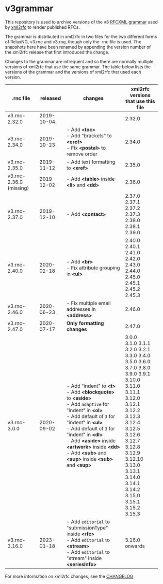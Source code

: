 # v3grammar
This repository is used to archive versions of the v3 [RFCXML grammar](https://authors.ietf.org/en/rfcxml-vocabulary) used by [xml2rfc](https://github.com/ietf-tools/xml2rfc/) to render published RFCs.

The grammar is distributed in xml2rfc in two files for the two different forms of RelaxNG, v3.rnc and v3.rng, though only the .rnc file is used. The snapshots here have been renamed by appending the version number of the xml2rfc release that first introduced the change.

Changes to the grammar are infrequent and so there are normally multiple versions of xml2rfc that use the same grammar.  The table below lists the versions of the grammar and the versions of xml2rfc that used each version.

| .rnc file | released | changes                             | xml2rfc versions that use this file |
| --------- | -------- | ----------------------------------- | --------------- |
| v3.rnc-2.32.0 | 2019-10-04 | | 2.32.0 |
| v3.rnc-2.34.0 | 2019-10-23 | - Add **\<toc>**<br>  - Add "brackets" to **\<eref>**<br> - Fix **\<postal>** to remove order | 2.34.0 |
| v3.rnc-2.35.0 | 2019-11-12 | - Add text formatting to **\<xref>** | 2.35.0 |
| v3.rnc-2.36.0 (missing) | 2019-12-02 | - Add **\<table>** inside **\<li>** and **\<dd>** | 2.36.0 |
| v3.rnc-2.37.0 | 2019-12-10 | - Add **\<contact>** | 2.37.0 2.37.1 2.37.2 2.37.3<br> 2.38.0 2.38.1<br> 2.39.0 |
| v3.rnc-2.40.0 | 2020-02-18 | - Add **\<br>**<br> - Fix attribute grouping in **\<ul>** |  2.40.0 2.40.1<br> 2.41.0 2.42.0 2.43.0 2.44.0<br> 2.45.0 2.45.1 2.45.2 2.45.3 |
| v3.rnc-2.46.0 | 2020-06-23 | - Fix multiple email addresses in **\<address>** | 2.46.0 |
| v3.rnc-2.47.0 | 2020-07-17 | **Only formatting changes** |  2.47.0 |
| v3.rnc-3.0.0 | 2020-09-02 | - Add "indent" to **\<t>**<br> - Add **\<blockquote>** to **\<aside>**<br> - Add ```adaptive``` for "indent" in **\<ol>**<br> - Add default of ```3``` for "indent" in **\<ul>**<br> - Add default of ```3``` for "indent" in **\<dl>**<br> - Add **\<aside>** inside **\<artwork>** inside **\<dd>**<br> - Add **\<sub>** and **\<sup>** inside **\<sub>** and **\<sup>** | 3.0.0<br> 3.1.0 3.1.1<br> 3.2.0 3.2.1<br> 3.3.0 3.4.0 3.5.0 3.6.0 3.7.0 3.8.0<br> 3.9.0 3.9.1<br> 3.10.0<br> 3.11.0 3.11.1<br> 3.12.0 3.12.1 3.12.2 3.12.3 3.12.4<br> 3.12.5 3.12.6 3.12.7 3.12.8<br> 3.12.9 3.12.10<br> 3.13.0 3.13.1<br> 3.14.0 3.14.1 3.14.2<br> 3.15.0 3.15.1 3.15.2 3.15.3 |
| v3.rnc-3.16.0 | 2023-01-18 | - Add ```editorial``` to "submissionType" inside **\<rfc>**<br> - Add ```editorial``` to **\<stream>**<br> - Add ```editorial``` to "stream" inside **\<seriesInfo>** |  3.16.0 onwards |

For more information on xml2rfc changes, see the [CHANGELOG](https://github.com/ietf-tools/xml2rfc/blob/main/CHANGELOG.md)